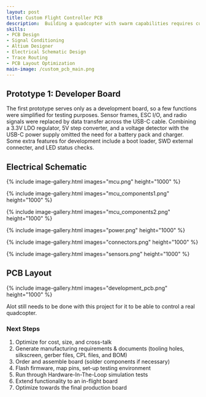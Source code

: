 ```yaml
---
layout: post
title: Custom Flight Controller PCB
description:  Building a quadcopter with swarm capabilities requires custom hardware. In this project, the electrical schematic, component layout, trace routing, and manufacturing plan of the flight controller development PCB was designed and optimized using Altium Designer.
skills: 
- PCB Design
- Signal Conditioning
- Altium Designer
- Electrical Schematic Design
- Trace Routing
- PCB Layout Optimization
main-image: /custom_pcb_main.png
---
```


## Prototype 1: Developer Board

The first prototype serves only as a development board, so a few functions were simplified for testing purposes. Sensor frames, ESC I/O, and radio signals were replaced by data transfer across the USB-C cable. Combining a 3.3V LDO regulator, 5V step converter, and a voltage detector with the USB-C power supply omitted the need for a battery pack and charger. Some extra features for development include a boot loader, SWD external connecter, and LED status checks. 

## Electrical Schematic

{% include image-gallery.html images="mcu.png" height="1000" %}

{% include image-gallery.html images="mcu_components1.png" height="1000" %}

{% include image-gallery.html images="mcu_components2.png" height="1000" %}

{% include image-gallery.html images="power.png" height="1000" %}

{% include image-gallery.html images="connectors.png" height="1000" %}

{% include image-gallery.html images="sensors.png" height="1000" %}


## PCB Layout

{% include image-gallery.html images="development_pcb.png" height="1000" %}

Alot still needs to be done with this project for it to be able to control a real quadcopter.


### Next Steps

1. Optimize for cost, size, and cross-talk
2. Generate manufacturing requirements & documents (tooling holes, silkscreen, gerber files, CPL files, and BOM)
3. Order and assemble board (solder components  if necessary)
4. Flash firmware, map pins, set-up testing environment
5. Run through Hardware-In-The-Loop simulation tests
6. Extend functionality to an in-flight board
7. Optimize towards the final production board

